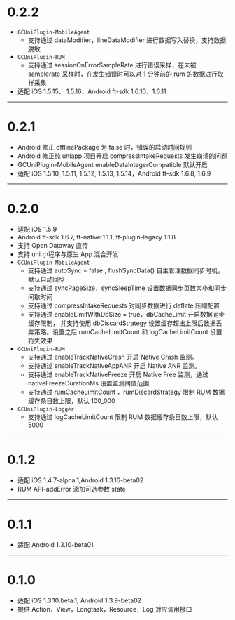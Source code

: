 # 0.2.2
* `GCUniPlugin-MobileAgent`
  * 支持通过 dataModifier，lineDataModifier 进行数据写入替换，支持数据脱敏
* `GCUniPlugin-RUM` 
  * 支持通过 sessionOnErrorSampleRate 进行错误采样，在未被 samplerate 采样时，在发生错误时可以对 1 分钟前的 rum 的数据进行取样采集
* 适配 iOS 1.5.15、 1.5.16，Android ft-sdk 1.6.10、1.6.11
---
# 0.2.1
* Android 修正 offlinePackage 为 false 时，错误的启动时间规则
* Android 修正纯 uniapp 项目开启 compressIntakeRequests 发生崩溃的问题
* GCUniPlugin-MobileAgent enableDataIntegerCompatible 默认开启
* 适配 iOS 1.5.10, 1.5.11, 1.5.12, 1.5.13, 1.5.14，Android ft-sdk 1.6.8, 1.6.9 

---
# 0.2.0
* 适配 iOS 1.5.9
* Android ft-sdk 1.6.7, ft-native:1.1.1, ft-plugin-legacy 1.1.8
* 支持 Open Dataway 直传
* 支持 uni 小程序与原生 App 混合开发
* `GCUniPlugin-MobileAgent`
    * 支持通过 autoSync = false , flushSyncData() 自主管理数据同步时机，默认自动同步
    * 支持通过 syncPageSize，syncSleepTime 设置数据同步页数大小和同步间歇时间
    * 支持通过 compressIntakeRequests  对同步数据进行 deflate 压缩配置
    * 支持通过 enableLimitWithDbSize = true，dbCacheLimit 开启数据同步缓存限制，
      并支持使用 dbDiscardStrategy 设置缓存超出上限后数据丢弃策略。设置之后 
      rumCacheLimitCount 和 logCacheLimitCount 设置将失效果
* `GCUniPlugin-RUM` 
    * 支持通过 enableTrackNativeCrash 开启 Native Crash 监测。
    * 支持通过 enableTrackNativeAppANR 开启 Native ANR 监测。
    * 支持通过 enableTrackNativeFreeze 开启 Native Free 监测，通过 nativeFreezeDurationMs 设置监测阈值范围
    * 支持通过 rumCacheLimitCount ，rumDiscardStrategy 限制 RUM 数据缓存条目数上限，默认 100_000
* `GCUniPlugin-Logger`
    * 支持通过 logCacheLimitCount 限制 RUM 数据缓存条目数上限，默认 5000

---
# 0.1.2
*  适配 iOS 1.4.7-alpha.1,Android 1.3.16-beta02
*  RUM API-addError 添加可选参数 state 

---
# 0.1.1
*  适配 Android 1.3.10-beta01

---
# 0.1.0
*  适配 iOS 1.3.10.beta.1, Android 1.3.9-beta02
*  提供 Action，View，Longtask，Resource，Log 对应调用接口
